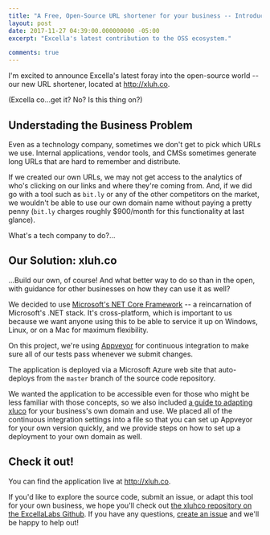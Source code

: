 ```yaml
---
title: "A Free, Open-Source URL shortener for your business -- Introducing xluhco!"
layout: post
date: 2017-11-27 04:39:00.000000000 -05:00
excerpt: "Excella's latest contribution to the OSS ecosystem."

comments: true
---
```


I'm excited to announce Excella's latest foray into the open-source world -- our new URL shortener, located at <http://xluh.co>. 

(Excella co...get it? No? Is this thing on?)

## Understading the Business Problem

Even as a technology company, sometimes we don't get to pick which URLs we use. Internal applications, vendor tools, and CMSs sometimes generate long URLs that are hard to remember and distribute.

If we created our own URLs, we may not get access to the analytics of who's clicking on our links and where they're coming from. And, if we did go with a tool such as `bit.ly` or any of the other competitors on the market, we wouldn't be able to use our own domain name without paying a pretty penny (`bit.ly` charges roughly $900/month for this functionality at last glance).

What's a tech company to do?...

## Our Solution: xluh.co

...Build our own, of course! And what better way to do so than in the open, with guidance for other businesses on how they can use it as well?

We decided to use [Microsoft's NET Core Framework](TODO) -- a reincarnation of Microsoft's .NET stack. It's cross-platform, which is important to us because we want anyone using this to be able to service it up on Windows, Linux, or on a Mac for maximum flexibility.

On this project, we're using [Appveyor](TODO) for continuous integration to make sure all of our tests pass whenever we submit changes.

The application is deployed via a Microsoft Azure web site that auto-deploys from the `master` branch of the source code repository.

We wanted the application to be accessible even for those who might be less familiar with those concepts, so we also included [a guide to adapting xluco](TODO) for your business's own domain and use. We placed all of the continuous integration settings into a file so that you can set up Appveyor for your own version quickly, and we provide steps on how to set up a deployment to your own domain as well.

## Check it out!

You can find the application live at <http://xluh.co>.

If you'd like to explore the source code, submit an issue, or adapt this tool for your own business, we hope you'll check out [the xluhco repository on the ExcellaLabs Github](http://github.com/ExcellaLabs/xluhco). If you have any questions, [create an issue](TODO) and we'll be happy to help out!